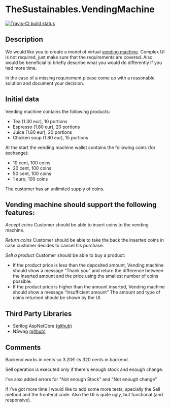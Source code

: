 # TheSustainables.VendingMachine

[![Travis-CI build status](https://travis-ci.com/bison92/TheSustainables.VendingMachine.svg?branch=master)](https://travis-ci.com/bison92/TheSustainables.VendingMachine.svg?branch=master)

## Description
We would like you to create a model of virtual [vending machine](https://en.wikipedia.org/wiki/Vending_machine).
Complex UI is not required, just make sure that the requirements are covered. 
Also would be beneficial to briefly describe what you would do differently if you had more time.

In the case of a missing requirement please come up with a reasonable solution and document your decision.

## Initial data

Vending machine contains the following products:
* Tea (1.30 eur), 10 portions
* Espresso (1.80 eur), 20 portions
* Juice  (1.80 eur), 20 portions
* Chicken soup (1.80 eur), 15 portions

At the start the vending machine wallet contains the following coins (for exchange):
* 10 cent, 100 coins
* 20 cent, 100 coins
* 50 cent, 100 coins
* 1 euro, 100 coins

The customer has an unlimited supply of coins.

## Vending machine should support the following features:

*Accept coins* Customer should be able to insert coins to the vending machine.

*Return coins* Customer should be able to take the back the inserted coins in case customer decides to cancel his purchase.

*Sell a product* Customer should be able to buy a product:
* If the product price is less than the deposited amount, Vending machine should show a message “Thank you” and return the difference between the inserted amount and the price using the smallest number of coins possible.
* If the product price is higher than the amount inserted, Vending machine should show a message “Insufficient amount”
The amount and type of coins returned should be shown by the UI.

## Third Party Libraries 

* Serilog AspNetCore [(github)](https://github.com/serilog/serilog-aspnetcore)
* NSwag [(github)](https://github.com/RicoSuter/NSwag)


## Comments

Backend works in cents so 3.20€ its 320 cents in backend.

Sell operation is executed only if there's enough stock and enough change.

I've also added errors for "Not enough Stock" and "Not enough change"

If I've got more time I would like to add some more tests, specially the Sell method and the frontend code. Also the UI is quite ugly, but functional (and responsive).